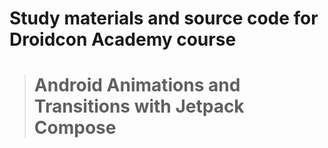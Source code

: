 # Study materials and source code for **Droidcon Academy** course 
> # Android Animations and Transitions with Jetpack Compose
